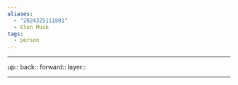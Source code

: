 ```yaml
---
aliases:
  - "2024325111801"
  - Elon Musk
tags:
  - person
---
```




***

up:: 
back:: 
forward:: 
layer:: 

***
